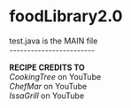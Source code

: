 # foodLibrary2.0

test.java is the MAIN file<br>
------------------------<br>

<b>RECIPE CREDITS TO</b><br>
<i>CookingTree</i> on YouTube<br>
<i>ChefMar</i> on YouTube<br>
<i>IssaGrill</i> on YouTube<br>
